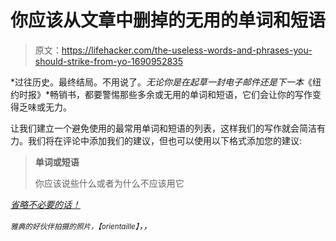 # 你应该从文章中删掉的无用的单词和短语

> 原文：<https://lifehacker.com/the-useless-words-and-phrases-you-should-strike-from-yo-1690952835>

*过往历史。最终结局。不用说了。*无论你是在起草一封电子邮件还是下一本*《纽约时报》*畅销书，都要警惕那些多余或无用的单词和短语，它们会让你的写作变得乏味或无力。



让我们建立一个避免使用的最常用单词和短语的列表，这样我们的写作就会简洁有力。我们将在评论中添加我们的建议，但也可以使用以下格式添加您的建议:

> **单词或短语**
> 
> 你应该说些什么或者为什么不应该用它

[*省略不必要的话！*](https://www.amazon.com/dp/020530902X?asc_campaign=InlineText&asc_refurl=https://lifehacker.com/the-useless-words-and-phrases-you-should-strike-from-yo-1690952835&asc_source=&linkCode=ogi&psc=1&smid=ATVPDKIKX0DER&tag=kinjalifehackerlink-20&th=1)

<small>*雅典的好伙伴拍摄的照片，*</small><small>*【orientaille】*</small>*，，*